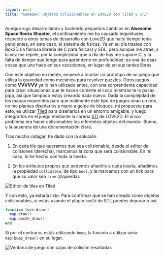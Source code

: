 ```yaml
---
layout: post
title: "GameDev: objetos colisionables en LÖVE2D con Tiled y STI"
---
```


Aunque sigo desarrollando y haciendo pequeños cambios en **Awesome Space Rocks Shooter**, el confinamiento me ha causado inquietudes respecto a otros temas de desarrollo con Love2D que hace tiempo tenía pendientes, en este caso, el sistema de físicas. Ya en su día trasteé con Box2D (la famosa librería de C para físicas) y SDL, pero aunque me atrae, a la vez me repele, por la complejidad que a día de hoy me supone C, y la falta de tiempo que tengo para aprenderlo en profundidad; es una de esas cosas que uno hace en sus vacaciones, en lugar de en sus tardes libres.

Con este objetivo en mente, empecé a montar un prototipo de un juego que utiliza la gravedad como mecánica para resolver puzzles. Otros juegos como **VVVVVV** ya lo han utilizado antes, con una sorprendente capacidad para crear situaciones que te hacen comerte el coco mientras te lo pasas pipa, así que tampoco estoy creando nada nuevo. Dada la complejidad de los mapas requeridos para que realmente este tipo de juegos sean un reto, no me planteo diseñarlos a mano a golpe de bloques, mi propuesta para esto, es utilizar [Tiled](https://www.mapeditor.org) para diseñarlos en un entorno amigable, y luego integrarlos en el juego mediante la librería [STI](https://github.com/karai17/Simple-Tiled-Implementation/) de LÖVE2D. El único problema era hacer colisionables los diferentes objetos del mundo- Bueno, y la ausencia de una documentación clara.

Tras mucho indagar, he dado con la solución:

1. En cada tile que queramos que sea colisionable, desde el editor de colisiones (derecha), marcamos la zona que será colisionable. En mi caso, lo he hecho con toda la loseta.

2. En los atributos propios que podemos añadirle a cada loseta, añadimos la propiedad `collidable`, de tipo `bool`, y la marcamos con un tick para que su valor sea `true` (izquierda).

![Editor de tiles en Tiled](/blog/resources/images/editor.jpg)

Y con esto, ya estaría listo. Para confirmar que se han creado como objetos colisionables, si estás usando el plugin `box2d` de STI, puedes depurarlo así:

```lua
function love.draw()
  map.draw()
  map.box2d_draw()
end
```

Si por el contrario, estás utilizando `bump`, la función a utilizar sería `map:bump_draw()` en su lugar.

![Ventana de juego con cajas de colisión resaltadas](/blog/resources/images/juego.jpg)

